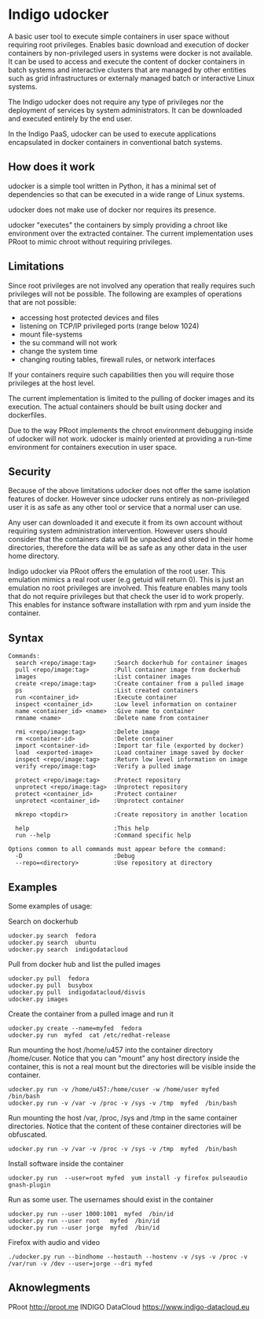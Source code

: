 # Indigo udocker
A basic user tool to execute simple containers in user space without 
requiring root privileges. Enables basic download and execution of 
docker containers by non-privileged users in systems were docker is 
not available. It can be used to access and execute the content of 
docker containers in batch systems and interactive clusters that are 
managed by other entities such as grid infrastructures or externaly 
managed batch or interactive Linux systems.

The Indigo udocker does not require any type of privileges nor the
deployment of services by system administrators. It can be downloaded
and executed entirely by the end user. 

In the Indigo PaaS, udocker can be used to execute applications
encapsulated in docker containers in conventional batch systems.

## How does it work
udocker is a simple tool written in Python, it has a minimal set
of dependencies so that can be executed in a wide range of Linux
systems. 

udocker does not make use of docker nor requires its presence.

udocker "executes" the containers by simply providing a chroot like 
environment over the extracted container. The current implementation 
uses PRoot to mimic chroot without requiring privileges. 

## Limitations
Since root privileges are not involved any operation that really 
requires such privileges will not be possible. The following  are
examples of operations that are not possible:

* accessing host protected devices and files
* listening on TCP/IP privileged ports (range below 1024)
* mount file-systems
* the su command will not work
* change the system time
* changing routing tables, firewall rules, or network interfaces

If your containers require such capabilities then you will require
those privileges at the host level.  

The current implementation is limited to the pulling of docker images 
and its execution. The actual containers should be built using docker
and dockerfiles.

Due to the way PRoot implements the chroot environment debugging inside
of udocker will not work. udocker is mainly oriented at providing a
run-time environment for containers execution in user space.

## Security
Because of the above limitations udocker does not offer the same isolation
features of docker. However since udocker runs entirely as non-privileged
user it is as safe as any other tool or service that a normal user can use.

Any user can downloaded it and execute it from its own account without
requiring system administration intervention. However users should consider
that the containers data will be unpacked and stored in their home
directories, therefore the data will be as safe as any other data in the
user home directory.

Indigo udocker via PRoot offers the emulation of the root user. This emulation
mimics a real root user (e.g getuid will return 0). This is just an emulation
no root privileges are involved. This feature enables many tools that do not 
require privileges but that check the user id to work properly. This enables
for instance software installation with rpm and yum inside the container.

## Syntax
```
Commands:
  search <repo/image:tag>     :Search dockerhub for container images
  pull <repo/image:tag>       :Pull container image from dockerhub
  images                      :List container images
  create <repo/image:tag>     :Create container from a pulled image
  ps                          :List created containers
  run <container_id>          :Execute container 
  inspect <container_id>      :Low level information on container
  name <container_id> <name>  :Give name to container
  rmname <name>               :Delete name from container

  rmi <repo/image:tag>        :Delete image
  rm <container-id>           :Delete container
  import <container-id>       :Import tar file (exported by docker)
  load  <exported-image>      :Load container image saved by docker
  inspect <repo/image:tag>    :Return low level information on image
  verify <repo/image:tag>     :Verify a pulled image

  protect <repo/image:tag>    :Protect repository
  unprotect <repo/image:tag>  :Unprotect repository
  protect <container_id>      :Protect container
  unprotect <container_id>    :Unprotect container

  mkrepo <topdir>             :Create repository in another location

  help                        :This help
  run --help                  :Command specific help

Options common to all commands must appear before the command:
  -D                          :Debug
  --repo=<directory>          :Use repository at directory
```

## Examples
Some examples of usage:

Search on dockerhub
```
udocker.py search  fedora
udocker.py search  ubuntu
udocker.py search  indigodatacloud
```

Pull from docker hub and list the pulled images
```
udocker.py pull  fedora
udocker.py pull  busybox
udocker.py pull  indigodatacloud/disvis
udocker.py images
```

Create the container from a pulled image and run it
```
udocker.py create --name=myfed  fedora
udocker.py run  myfed  cat /etc/redhat-release
```

Run mounting the host /home/u457 into the container directory /home/cuser. 
Notice that you can "mount" any host directory inside the container, this 
is not a real mount but the directories will be visible inside the container.
```
udocker.py run -v /home/u457:/home/cuser -w /home/user myfed  /bin/bash
udocker.py run -v /var -v /proc -v /sys -v /tmp  myfed  /bin/bash
```

Run mounting the host /var, /proc, /sys and /tmp in the same container
directories. Notice that the content of these container directories will
be obfuscated.
```
udocker.py run -v /var -v /proc -v /sys -v /tmp  myfed  /bin/bash
```

Install software inside the container
```
udocker.py run  --user=root myfed  yum install -y firefox pulseaudio gnash-plugin
```

Run as some user. The usernames should exist in the container 
```
udocker.py run --user 1000:1001  myfed  /bin/id
udocker.py run --user root   myfed  /bin/id
udocker.py run --user jorge  myfed  /bin/id
```

Firefox with audio and video
```
./udocker.py run --bindhome --hostauth --hostenv -v /sys -v /proc -v /var/run -v /dev --user=jorge --dri myfed
```

## Aknowlegments

PRoot http://proot.me
INDIGO DataCloud https://www.indigo-datacloud.eu
